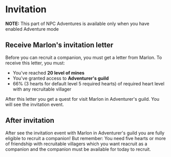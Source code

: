 ﻿# Invitation

**NOTE:** This part of NPC Adventures is available only when you have enabled Adventure mode

## Receive Marlon's invitation letter

Before you can recruit a companion, you must get a letter from Marlon. To receive this letter, you must:

- You've reached **20 level of mines**
- You've granted access to **Adventurer's guild**
- 66% (3 hearts for default level 5 required hearts) of required heart level with any recruitable villager

After this letter you get a quest for visit Marlon in Adventurer's guild. You will see the invitation event.

## After invitation

After see the invitation event with Marlon in Adventurer's guild you are fully eligible to recruit a companion! But remember: You need five hearts or more of friendship with recruitable villagers which you want reacruit as a companion and the companion must be available for today to recruit.
